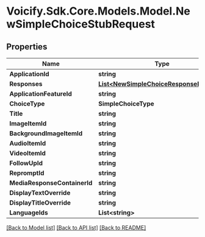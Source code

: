 # Voicify.Sdk.Core.Models.Model.NewSimpleChoiceStubRequest
## Properties

Name | Type | Description | Notes
------------ | ------------- | ------------- | -------------
**ApplicationId** | **string** |  | 
**Responses** | [**List&lt;NewSimpleChoiceResponseRequest&gt;**](NewSimpleChoiceResponseRequest.md) |  | [optional] 
**ApplicationFeatureId** | **string** |  | 
**ChoiceType** | **SimpleChoiceType** |  | [optional] 
**Title** | **string** |  | 
**ImageItemId** | **string** |  | [optional] 
**BackgroundImageItemId** | **string** |  | [optional] 
**AudioItemId** | **string** |  | [optional] 
**VideoItemId** | **string** |  | [optional] 
**FollowUpId** | **string** |  | [optional] 
**RepromptId** | **string** |  | [optional] 
**MediaResponseContainerId** | **string** |  | [optional] 
**DisplayTextOverride** | **string** |  | [optional] 
**DisplayTitleOverride** | **string** |  | [optional] 
**LanguageIds** | **List&lt;string&gt;** |  | [optional] 

[[Back to Model list]](../README.md#documentation-for-models) [[Back to API list]](../README.md#documentation-for-api-endpoints) [[Back to README]](../README.md)

